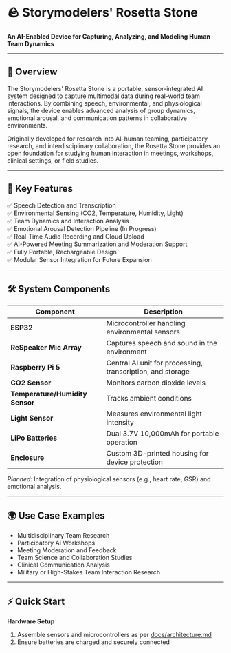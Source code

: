 # 🪨 Storymodelers' Rosetta Stone

**An AI-Enabled Device for Capturing, Analyzing, and Modeling Human Team Dynamics**

---

## 📖 Overview

The Storymodelers' Rosetta Stone is a portable, sensor-integrated AI system designed to capture multimodal data during real-world team interactions. By combining speech, environmental, and physiological signals, the device enables advanced analysis of group dynamics, emotional arousal, and communication patterns in collaborative environments.

Originally developed for research into AI-human teaming, participatory research, and interdisciplinary collaboration, the Rosetta Stone provides an open foundation for studying human interaction in meetings, workshops, clinical settings, or field studies.

---

## 🚀 Key Features

✅ Speech Detection and Transcription  
✅ Environmental Sensing (CO2, Temperature, Humidity, Light)  
✅ Team Dynamics and Interaction Analysis  
✅ Emotional Arousal Detection Pipeline (In Progress)  
✅ Real-Time Audio Recording and Cloud Upload  
✅ AI-Powered Meeting Summarization and Moderation Support  
✅ Fully Portable, Rechargeable Design  
✅ Modular Sensor Integration for Future Expansion  

---

## 🛠 System Components

| Component             | Description                                           |
|----------------------|-------------------------------------------------------|
| **ESP32**            | Microcontroller handling environmental sensors        |
| **ReSpeaker Mic Array** | Captures speech and sound in the environment       |
| **Raspberry Pi 5**   | Central AI unit for processing, transcription, and storage |
| **CO2 Sensor**       | Monitors carbon dioxide levels                        |
| **Temperature/Humidity Sensor** | Tracks ambient conditions                 |
| **Light Sensor**     | Measures environmental light intensity                |
| **LiPo Batteries**   | Dual 3.7V 10,000mAh for portable operation            |
| **Enclosure**        | Custom 3D-printed housing for device protection       |

*Planned*: Integration of physiological sensors (e.g., heart rate, GSR) and emotional analysis.

---

## 🌍 Use Case Examples

- Multidisciplinary Team Research  
- Participatory AI Workshops  
- Meeting Moderation and Feedback  
- Team Science and Collaboration Studies  
- Clinical Communication Analysis  
- Military or High-Stakes Team Interaction Research  

---

## ⚡ Quick Start

**Hardware Setup**
1. Assemble sensors and microcontrollers as per [docs/architecture.md](docs/architecture.md)
2. Ensure batteries are charged and securely connected


